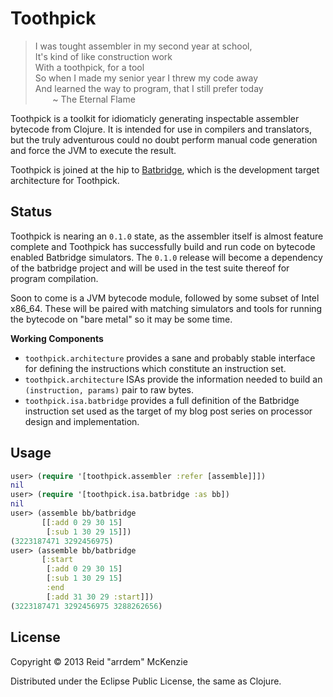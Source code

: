 # Toothpick

> I was tought assembler in my second year at school,<br>
> It's kind of like construction work<br>
> With a toothpick, for a tool<br>
> So when I made my senior year I threw my code away<br>
> And learned the way to program, that I still prefer today<br>
> &nbsp;&nbsp;&nbsp;&nbsp;&nbsp;&nbsp; ~ The Eternal Flame

Toothpick is a toolkit for idiomaticly generating inspectable assembler bytecode
from Clojure. It is intended for use in compilers and translators, but the truly
adventurous could no doubt perform manual code generation and force the JVM to
execute the result.

Toothpick is joined at the hip to
[Batbridge](https://github.com/arrdem/batbridge), which is the development
target architecture for Toothpick.

## Status

Toothpick is nearing an `0.1.0` state, as the assembler itself is almost feature
complete and Toothpick has successfully build and run code on bytecode enabled
Batbridge simulators. The `0.1.0` release will become a dependency of the
batbridge project and will be used in the test suite thereof for program
compilation.

Soon to come is a JVM bytecode module, followed by some subset of Intel
x86_64. These will be paired with matching simulators and tools for running the
bytecode on "bare metal" so it may be some time.

**Working Components**

 - `toothpick.architecture` provides a sane and probably stable
   interface for defining the instructions which constitute an
   instruction set.
 - `toothpick.architecture` ISAs provide the information needed to
   build an `(instruction, params)` pair to raw bytes.
 - `toothpick.isa.batbridge` provides a full definition of the
   Batbridge instruction set used as the target of my blog post series
   on processor design and implementation.

## Usage

```Clojure
user> (require '[toothpick.assembler :refer [assemble]]])
nil
user> (require '[toothpick.isa.batbridge :as bb])
nil
user> (assemble bb/batbridge
       [[:add 0 29 30 15]
	    [:sub 1 30 29 15]])
(3223187471 3292456975)
user> (assemble bb/batbridge
       [:start
	    [:add 0 29 30 15]
		[:sub 1 30 29 15]
		:end
		[:add 31 30 29 :start]])
(3223187471 3292456975 3288262656)
```

## License

Copyright © 2013 Reid "arrdem" McKenzie

Distributed under the Eclipse Public License, the same as Clojure.
